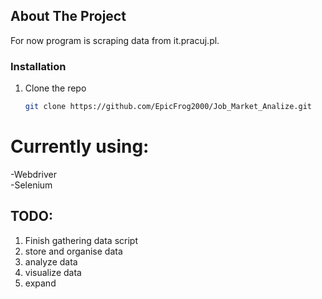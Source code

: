 ## About The Project

For now program is scraping data from it.pracuj.pl.

### Installation

1. Clone the repo
   ```sh
   git clone https://github.com/EpicFrog2000/Job_Market_Analize.git
   ```

# Currently using:</br>
-Webdriver</br>
-Selenium</br>

## TODO: </br>
1. Finish gathering data script
2. store and organise data
3. analyze data
4. visualize data
5. expand
